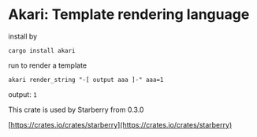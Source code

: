 # Akari: Template rendering language 

install by 

`cargo install akari` 

run to render a template 

`akari render_string "-[ output aaa ]-" aaa=1` 

output: `1` 

This crate is used by Starberry from 0.3.0 

[https://crates.io/crates/starberry](https://crates.io/crates/starberry) 
